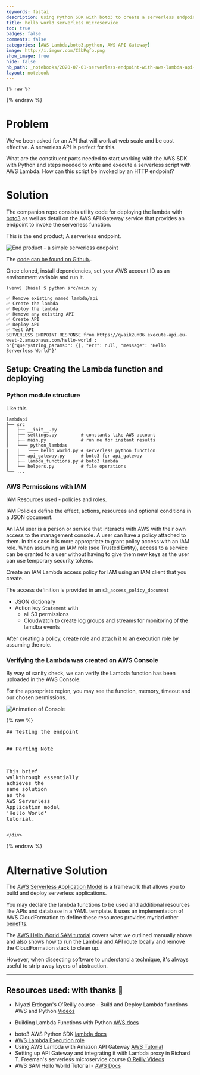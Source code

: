```yaml
---
keywords: fastai
description: Using Python SDK with boto3 to create a serverless endpoint with AWS Lambda and AWS API Gateway.
title: hello world serverless microservice
toc: true 
badges: false
comments: false
categories: [AWS Lambda,boto3,python, AWS API Gateway]
image: http://i.imgur.com/C2bPqfo.png
show_image: true
hide: false
nb_path: _notebooks/2020-07-01-serverless-endpoint-with-aws-lambda-api-gateway-and-boto3.ipynb
layout: notebook
---
```


<!--
#################################################
### THIS FILE WAS AUTOGENERATED! DO NOT EDIT! ###
#################################################
# file to edit: _notebooks/2020-07-01-serverless-endpoint-with-aws-lambda-api-gateway-and-boto3.ipynb
-->

<div class="container" id="notebook-container">
        
    {% raw %}
    
<div class="cell border-box-sizing code_cell rendered">

</div>
    {% endraw %}

<div class="cell border-box-sizing text_cell rendered"><div class="inner_cell">
<div class="text_cell_render border-box-sizing rendered_html">
<h1 id="Problem">Problem<a class="anchor-link" href="#Problem"> </a></h1><p>We've been asked for an API that will work at web scale and be cost effective. A serverless API is perfect for this.</p>
<p>What are the constituent parts needed to start working with the AWS SDK with Python and steps needed to write and execute a serverless script with AWS Lambda. How can this script be invoked by an HTTP endpoint?</p>

</div>
</div>
</div>
<div class="cell border-box-sizing text_cell rendered"><div class="inner_cell">
<div class="text_cell_render border-box-sizing rendered_html">
<h1 id="Solution">Solution<a class="anchor-link" href="#Solution"> </a></h1><p>The companion repo consists utility code for deploying the lambda with <a href="https://boto3.amazonaws.com/v1/documentation/api/latest/reference/services/lambda.html#lambda">boto3</a> as well as detail on the AWS API Gateway service that provides an endpoint to invoke the serverless function.</p>
<p>This is the end product; A serverless endpoint.</p>
<p><img src="http://i.imgur.com/Ql676IX.png" alt="End product - a simple serverless endpoint"></p>
<p>The <a href="https://github.com/jonwhittlestone/lambdapi">code can be found on Github.</a>.</p>
<p>Once cloned, install dependencies, set your AWS account ID as an environment variable and run it.</p>

<pre><code>(venv) (base) $ python src/main.py 

✅ Remove existing named lambda/api
✅ Create the lambda
✅ Deploy the lambda
✅ Remove any existing API
✅ Create API
✅ Deploy API
✅ Test API
SERVERLESS ENDPOINT RESPONSE from https://qvaik2un06.execute-api.eu-west-2.amazonaws.com/hello-world : 
b'{"querystring_params:": {}, "err": null, "message": "Hello Serverless World"}'</code></pre>

</div>
</div>
</div>
<div class="cell border-box-sizing text_cell rendered"><div class="inner_cell">
<div class="text_cell_render border-box-sizing rendered_html">
<h2 id="Setup:-Creating-the-Lambda-function-and-deploying">Setup: Creating the Lambda function and deploying<a class="anchor-link" href="#Setup:-Creating-the-Lambda-function-and-deploying"> </a></h2><h3 id="Python-module-structure">Python module structure<a class="anchor-link" href="#Python-module-structure"> </a></h3><p>Like this</p>

<pre><code>lambdapi
├── src 
│   ├── __init__.py
│   ├── settings.py         # constants like AWS account
│   ├── main.py             # run me for instant results
|   └─── python_lambdas                   
|   |   └─── hello_world.py # serverless python function
│   ├── api_gateway.py      # boto3 for api_gateway
│   ├── lambda_functions.py # boto3 lambda
│   └── helpers.py          # file operations
└── ...</code></pre>

</div>
</div>
</div>
<div class="cell border-box-sizing text_cell rendered"><div class="inner_cell">
<div class="text_cell_render border-box-sizing rendered_html">
<h3 id="AWS-Permissions-with-IAM">AWS Permissions with IAM<a class="anchor-link" href="#AWS-Permissions-with-IAM"> </a></h3><p>IAM Resources used - policies and roles.</p>
<p>IAM Policies define the effect, actions, resources and optional conditions in a JSON document.</p>
<p>An IAM user is a person or service that interacts with AWS with their own access to the management console. A user can have a policy attached to them. In this case it is more appropriate to grant policy access with an IAM role.
When assuming an IAM role (see Trusted Entity), access to a service can be granted to a user without having to give them new keys as the user can use temporary security tokens.</p>
<p>Create an IAM Lambda access policy for IAM using an IAM client that you create.</p>
<p>The access definition is provided in an <code>s3_access_policy_document</code></p>
<ul>
<li>JSON dictionary </li>
<li>Action key <code>Statement</code> with <ul>
<li>all S3 permissions</li>
<li>Cloudwatch to create log groups and streams for monitoring of the lamdba events</li>
</ul>
</li>
</ul>
<p>After creating a policy, create role and attach it to an execution role by assuming the role.</p>

</div>
</div>
</div>
<div class="cell border-box-sizing text_cell rendered"><div class="inner_cell">
<div class="text_cell_render border-box-sizing rendered_html">
<h3 id="Verifying-the-Lambda-was-created-on-AWS-Console">Verifying the Lambda was created on AWS Console<a class="anchor-link" href="#Verifying-the-Lambda-was-created-on-AWS-Console"> </a></h3><p>By way of sanity check, we can verify the Lambda function has been uploaded in the AWS Console.</p>
<p>For the appropriate region, you may see the function, memory, timeout and our chosen permissions.</p>
<p><img src="https://i.imgur.com/RoOfCJt.gif" alt="Animation of Console"></p>

</div>
</div>
</div>
    {% raw %}
    
<div class="cell border-box-sizing code_cell rendered">
<div class="input">

<div class="inner_cell">
    <div class="input_area">
<div class=" highlight hl-ipython3"><pre><span></span><span class="c1">## Testing the endpoint</span>

<span class="c1">## Parting Note</span>

<span class="n">This</span> <span class="n">brief</span> <span class="n">walkthrough</span> <span class="n">essentially</span> <span class="n">achieves</span> <span class="n">the</span> <span class="n">same</span> <span class="n">solution</span> <span class="k">as</span> <span class="n">the</span> <span class="n">AWS</span> <span class="n">Serverless</span> <span class="n">Application</span> <span class="n">model</span> <span class="s1">&#39;Hello World&#39;</span> <span class="n">tutorial</span><span class="o">.</span>
</pre></div>

    </div>
</div>
</div>

</div>
    {% endraw %}

<div class="cell border-box-sizing text_cell rendered"><div class="inner_cell">
<div class="text_cell_render border-box-sizing rendered_html">
<h1 id="Alternative-Solution">Alternative Solution<a class="anchor-link" href="#Alternative-Solution"> </a></h1><p>The <a href="https://docs.aws.amazon.com/serverless-application-model/latest/developerguide/what-is-sam.html">AWS Serverless Application Model</a> is a framework that allows you to build and deploy serverless applications.</p>
<p>You may declare the lambda functions to be used and additional resources like APIs and database in a YAML template. It uses an implementation of AWS CloudFormation to define these resources provides myriad other <a href="https://docs.aws.amazon.com/serverless-application-model/latest/developerguide/what-is-sam.html#benefits-of-using-sam">benefits</a>.</p>
<p>The <a href="https://docs.aws.amazon.com/serverless-application-model/latest/developerguide/serverless-getting-started-hello-world.html">AWS Hello World SAM tutorial</a> covers what we outlined manually above and also shows how to run the Lambda and API route locally and remove the CloudFormation stack to clean up.</p>
<p>However, when dissecting software to understand a technique, it's always useful to strip away layers of abstraction.</p>

</div>
</div>
</div>
<div class="cell border-box-sizing text_cell rendered"><div class="inner_cell">
<div class="text_cell_render border-box-sizing rendered_html">
<hr>
<h2 id="Resources-used:-with-thanks-&#128154;">Resources used: with thanks &#128154;<a class="anchor-link" href="#Resources-used:-with-thanks-&#128154;"> </a></h2><ul>
<li><p>Niyazi Erdogan's O'Reilly course - Build and Deploy Lambda functions AWS and Python <a href="https://learning.oreilly.com/videos/build-and-deploy/9781838557751">Videos</a></p>
</li>
<li><p>Building Lambda Functions with Python <a href="https://docs.aws.amazon.com/lambda/latest/dg/lambda-python.html">AWS docs</a></p>
</li>
<li>boto3 AWS Python SDK <a href="https://boto3.amazonaws.com/v1/documentation/api/latest/reference/services/lambda.html#lambda">lambda docs</a></li>
<li><a href="https://docs.aws.amazon.com/lambda/latest/dg/lambda-intro-execution-role.html">AWS Lambda Execution role</a></li>
<li>Using AWS Lambda with Amazon API Gateway <a href="https://docs.aws.amazon.com/lambda/latest/dg/services-apigateway-tutorial.html">AWS Tutorial</a></li>
<li>Setting up API Gateway and integrating it with Lambda proxy in Richard T. Freeman's serverless microservice course <a href="https://learning.oreilly.com/videos/building-a-scalable/9781788622318/9781788622318-video4_3">O'Reilly Videos</a></li>
<li>AWS SAM Hello World Tutorial - <a href="https://docs.aws.amazon.com/serverless-application-model/latest/developerguide/serverless-getting-started-hello-world.html">AWS Docs</a></li>
</ul>

</div>
</div>
</div>
</div>
 

